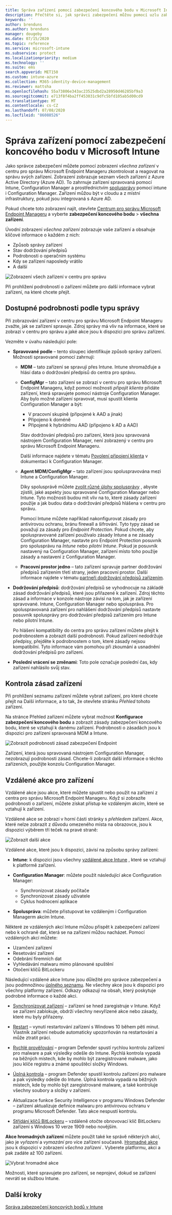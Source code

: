 ```yaml
---
title: Správa zařízení pomocí zabezpečení koncového bodu v Microsoft Intune | Microsoft Docs
description: Přečtěte si, jak správci zabezpečení můžou pomocí uzlu zabezpečení koncového bodu (Endpoint Security) zobrazit zařízení a pracovat s nimi při jejich správě ve službě Microsoft Endpoint Manager.
keywords: ''
author: brenduns
ms.author: brenduns
manager: dougeby
ms.date: 07/15/2020
ms.topic: reference
ms.service: microsoft-intune
ms.subservice: protect
ms.localizationpriority: medium
ms.technology: ''
ms.suite: ems
search.appverid: MET150
ms.custom: intune-azure
ms.collection: M365-identity-device-management
ms.reviewer: mattsha
ms.openlocfilehash: 55a73806e343ac23525dbd2a28950d46285bf9a3
ms.sourcegitcommit: e713f8f4ba2ff453031c9dfc5bfd105ab5d00cd9
ms.translationtype: MT
ms.contentlocale: cs-CZ
ms.lasthandoff: 07/08/2020
ms.locfileid: "86088526"
---
```

# <a name="manage-devices-with-endpoint-security-in-microsoft-intune"></a>Správa zařízení pomocí zabezpečení koncového bodu v Microsoft Intune

Jako správce zabezpečení můžete pomocí zobrazení *všechna zařízení* v centru pro správu Microsoft Endpoint Manageru zkontrolovat a reagovat na správu svých zařízení. Zobrazení zobrazuje seznam všech zařízení z Azure Active Directory (Azure AD). To zahrnuje zařízení spravovaná pomocí Intune, Configuration Manager a prostřednictvím [spolusprávy](https://docs.microsoft.com/configmgr/comanage/overview) pomocí intune i Configuration Manager. Zařízení můžou být v cloudu a z místní infrastruktury, pokud jsou integrovaná s Azure AD.

 Pokud chcete toto zobrazení najít, otevřete [Centrum pro správu Microsoft Endpoint Manageru](https://go.microsoft.com/fwlink/?linkid=2109431) a vyberte **zabezpečení koncového bodu**  >  **všechna zařízení**.

Úvodní zobrazení *všechna zařízení* zobrazuje vaše zařízení a obsahuje klíčové informace o každém z nich:

- Způsob správy zařízení
- Stav dodržování předpisů
- Podrobnosti o operačním systému
- Kdy se zařízení naposledy vrátilo
- A další

![Zobrazení všech zařízení v centru pro správu](./media/endpoint-security-manage-devices/all-device-view.png)

Při prohlížení podrobností o zařízení můžete pro další informace vybrat zařízení, na které chcete přejít.

## <a name="available-details-by-management-type"></a>Dostupné podrobnosti podle typu správy

Při zobrazování zařízení v centru pro správu Microsoft Endpoint Manageru zvažte, jak se zařízení spravuje. Zdroj správy má vliv na informace, které se zobrazí v centru pro správu a jaké akce jsou k dispozici pro správu zařízení.

Vezměte v úvahu následující pole:

- **Spravované podle** – tento sloupec identifikuje způsob správy zařízení. Možnosti spravované pomocí zahrnují:

  - **MDM** – tato zařízení se spravují přes Intune. Intune shromažďuje a hlásí data o dodržování předpisů do centra pro správu.

  - **ConfigMgr** – tato zařízení se zobrazí v centru pro správu Microsoft Endpoint Manageru, když pomocí možnosti *připojit klienta* přidáte zařízení, která spravujete pomocí nástroje Configuration Manager. Aby bylo možné zařízení spravovat, musí spustit klienta Configuration Manager a být:

    - V pracovní skupině (připojené k AAD a jinak)
    - Připojeno k doméně
    - Připojené k hybridnímu AAD (připojeno k AD a AAD)

    Stav dodržování předpisů pro zařízení, která jsou spravovaná nástrojem Configuration Manager, není zobrazený v centru pro správu Microsoft Endpoint Manageru.

    Další informace najdete v tématu [Povolení připojení klienta](https://docs.microsoft.com/configmgr/tenant-attach/device-sync-actions) v dokumentaci k Configuration Manager.

  - **Agent MDM/ConfigMgr** – tato zařízení jsou spoluspravována mezi Intune a Configuration Manager.

    Díky spolusprávě můžete [zvolit různé úlohy spolusprávy](https://docs.microsoft.com/configmgr/comanage/how-to-switch-workloads) , abyste zjistili, jaké aspekty jsou spravované Configuration Manager nebo Intune. Tyto možnosti budou mít vliv na to, které zásady zařízení použije a jak budou data o dodržování předpisů hlášena v centru pro správu.

    Pomocí Intune můžete například nakonfigurovat zásady pro antivirovou ochranu, bránu firewall a šifrování. Tyto typy zásad se považují za zásady pro *Endpoint Protection*. Pokud chcete, aby spoluspravované zařízení používalo zásady Intune a ne zásady Configuration Manager, nastavte pro Endpoint Protection posuvník pro spolusprávu na *Intune* nebo *pilotní Intune*. Pokud je posuvník nastavený na Configuration Manager, zařízení místo toho použije zásady a nastavení z Configuration Manager.

  - **Pracovní prostor jedno** – tato zařízení spravuje partner dodržování předpisů zařízením třetí strany, jeden pracovní prostor. Další informace najdete v tématu [partneři dodržování předpisů zařízením](../protect/device-compliance-partners.md).

- **Dodržování předpisů**: dodržování předpisů se vyhodnocuje na základě zásad dodržování předpisů, které jsou přiřazené k zařízení. Zdroj těchto zásad a informace v konzole nástroje závisí na tom, jak je zařízení spravované. Intune, Configuration Manager nebo spoluspráva. Pro spoluspravovaná zařízení pro nahlášení dodržování předpisů nastavte posuvník spolusprávy pro dodržování předpisů zařízením pro Intune nebo pilotní Intune.  

  Po hlášení kompatibility do centra pro správu zařízení můžete přejít k podrobnostem a zobrazit další podrobnosti. Pokud zařízení nedodržuje předpisy, přejděte k podrobnostem o tom, které zásady nejsou kompatibilní. Tyto informace vám pomohou při zkoumání a usnadnění dodržování předpisů pro zařízení.

- **Poslední vrácení se změnami**: Toto pole označuje poslední čas, kdy zařízení nahlásilo svůj stav.

## <a name="review-a-devices-policy"></a>Kontrola zásad zařízení

Při prohlížení seznamu zařízení můžete vybrat zařízení, pro které chcete přejít na Další informace, a to tak, že otevřete stránku *Přehled* tohoto zařízení.

Na stránce Přehled zařízení můžete vybrat možnost **Konfigurace zabezpečení koncového bodu** a zobrazit zásady zabezpečení koncového bodu, které se vztahují k danému zařízení. Podrobnosti o zásadách jsou k dispozici pro zařízení spravovaná MDM a Intune.

![Zobrazit podrobnosti zásad zabezpečení Endpoint](./media/endpoint-security-manage-devices/view-policy-details.png)

Zařízení, která jsou spravovaná nástrojem Configuration Manager, nezobrazují podrobnosti zásad. Chcete-li zobrazit další informace o těchto zařízeních, použijte konzolu Configuration Manager.

## <a name="remote-actions-for-devices"></a>Vzdálené akce pro zařízení

Vzdálené akce jsou akce, které můžete spustit nebo použít na zařízení z centra pro správu Microsoft Endpoint Manageru. Když si zobrazíte podrobnosti o zařízení, můžete získat přístup ke vzdáleným akcím, které se vztahují k zařízení.

Vzdálené akce se zobrazí v horní části stránky s *přehledem* zařízení. Akce, které nelze zobrazit z důvodu omezeného místa na obrazovce, jsou k dispozici výběrem tří teček na pravé straně:

![Zobrazit další akce](./media/endpoint-security-manage-devices/view-additional-actions.png)

Vzdálené akce, které jsou k dispozici, závisí na způsobu správy zařízení:

- **Intune**: k dispozici jsou všechny [vzdálené akce Intune](../remote-actions/device-management.md) , které se vztahují k platformě zařízení.  
- **Configuration Manager**: můžete použít následující akce Configuration Manager:

  - Synchronizovat zásady počítače
  - Synchronizovat zásady uživatele
  - Cyklus hodnocení aplikace

- **Spoluspráva**: můžete přistupovat ke vzdáleným i Configuration Managerm akcím Intune.

Některé ze vzdálených akcí Intune můžou přispět k zabezpečení zařízení nebo k ochraně dat, která se na zařízení můžou nacházet. Pomocí vzdálených akcí můžete:

- Uzamčení zařízení
- Resetování zařízení
- Odebrání firemních dat
- Vyhledávání malwaru mimo plánované spuštění
- Otočení klíčů BitLockeru

Následující vzdálené akce Intune jsou důležité pro správce zabezpečení a jsou podmnožinou [úplného seznamu](../remote-actions/device-inventory.md#view-the-device-details). Ne všechny akce jsou k dispozici pro všechny platformy zařízení. Odkazy odkazují na obsah, který poskytuje podrobné informace o každé akci.

- [Synchronizovat zařízení](../remote-actions/device-sync.md) – zařízení se hned zaregistruje v Intune. Když se zařízení zablokuje, obdrží všechny nevyřízené akce nebo zásady, které mu byly přiřazeny.  

- [Restart](../remote-actions/device-restart.md) – vynutí restartování zařízení s Windows 10 během pěti minut. Vlastník zařízení nebude automaticky upozorňován na restartování a může ztratit práci.

- [Rychlé prověřování](../configuration/device-restrictions-windows-10.md) – program Defender spustí rychlou kontrolu zařízení pro malware a pak výsledky odešle do Intune. Rychlá kontrola vypadá na běžných místech, kde by mohlo být zaregistrované malware, jako jsou klíče registru a známé spouštěcí složky Windows.

- [Úplná kontrola](../configuration/device-restrictions-windows-10.md) – program Defender spustil kontrolu zařízení pro malware a pak výsledky odešle do Intune. Úplná kontrola vypadá na běžných místech, kde by mohlo být zaregistrované malware, a také kontroluje všechny soubory a složky v zařízení.

- Aktualizace funkce Security Intelligence v programu Windows Defender – zařízení aktualizuje definice malwaru pro antivirovou ochranu v programu Microsoft Defender. Tato akce nespustí kontrolu.

- [Střídání klíčů BitLockeru](../protect/encrypt-devices.md#to-rotate-the-bitlocker-recovery-key) – vzdáleně otočte obnovovací klíč BitLockeru zařízení s Windows 10 verze 1909 nebo novějším.

**Akce hromadných zařízení** můžete použít také ke správě některých akcí, jako je *vyřazení* a *vymazání* pro více zařízení současně. [Hromadné akce](../remote-actions/bulk-device-actions.md) jsou k dispozici v zobrazení *všechna zařízení* . Vyberete platformu, akci a pak zadáte až 100 zařízení.

![Vybrat hromadné akce](./media/endpoint-security-manage-devices/select-bulk-actions.png)

Možnosti, které spravujete pro zařízení, se neprojeví, dokud se zařízení nevrátí se službou Intune.

## <a name="next-steps"></a>Další kroky

[Správa zabezpečení koncových bodů v Intune](../protect/endpoint-security.md)